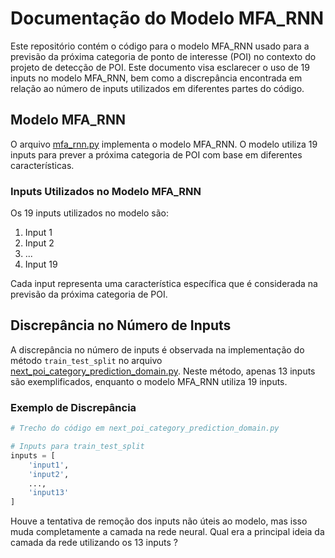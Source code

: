 # Documentação do Modelo MFA_RNN

Este repositório contém o código para o modelo MFA_RNN usado para a previsão da próxima categoria de ponto de interesse (POI) no contexto do projeto de detecção de POI. Este documento visa esclarecer o uso de 19 inputs no modelo MFA_RNN, bem como a discrepância encontrada em relação ao número de inputs utilizados em diferentes partes do código.

## Modelo MFA_RNN

O arquivo [mfa_rnn.py](https://github.com/claudiocapanema/poi_detection/blob/next_place_prediction/model/next_poi_category_prediction_models/gowalla/poi_rgnn/mfa_rnn.py) implementa o modelo MFA_RNN. O modelo utiliza 19 inputs para prever a próxima categoria de POI com base em diferentes características.

### Inputs Utilizados no Modelo MFA_RNN

Os 19 inputs utilizados no modelo são:

1. Input 1
2. Input 2
3. ...
4. Input 19

Cada input representa uma característica específica que é considerada na previsão da próxima categoria de POI.

## Discrepância no Número de Inputs

A discrepância no número de inputs é observada na implementação do método `train_test_split` no arquivo [next_poi_category_prediction_domain.py](https://github.com/claudiocapanema/poi_detection/blob/next_place_prediction/domain/next_poi_category_prediction_domain.py). Neste método, apenas 13 inputs são exemplificados, enquanto o modelo MFA_RNN utiliza 19 inputs.

### Exemplo de Discrepância

```python
# Trecho do código em next_poi_category_prediction_domain.py

# Inputs para train_test_split
inputs = [
    'input1',
    'input2',
    ...,
    'input13'
]
```
Houve a tentativa de remoção dos inputs não úteis ao modelo, mas isso muda completamente a camada na rede neural. Qual era a principal ideia da camada da rede utilizando os 13 inputs ?


